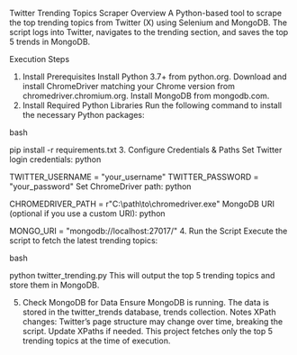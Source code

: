 Twitter Trending Topics Scraper
Overview
A Python-based tool to scrape the top trending topics from Twitter (X) using Selenium and MongoDB. The script logs into Twitter, navigates to the trending section, and saves the top 5 trends in MongoDB.

Execution Steps
1. Install Prerequisites
Install Python 3.7+ from python.org.
Download and install ChromeDriver matching your Chrome version from chromedriver.chromium.org.
Install MongoDB from mongodb.com.
2. Install Required Python Libraries
Run the following command to install the necessary Python packages:

bash

pip install -r requirements.txt
3. Configure Credentials & Paths
Set Twitter login credentials:
python

TWITTER_USERNAME = "your_username"
TWITTER_PASSWORD = "your_password"
Set ChromeDriver path:
python

CHROMEDRIVER_PATH = r"C:\path\to\chromedriver.exe"
MongoDB URI (optional if you use a custom URI):
python

MONGO_URI = "mongodb://localhost:27017/"
4. Run the Script
Execute the script to fetch the latest trending topics:

bash

python twitter_trending.py
This will output the top 5 trending topics and store them in MongoDB.

5. Check MongoDB for Data
Ensure MongoDB is running.
The data is stored in the twitter_trends database, trends collection.
Notes
XPath changes: Twitter’s page structure may change over time, breaking the script. Update XPaths if needed.
This project fetches only the top 5 trending topics at the time of execution.
